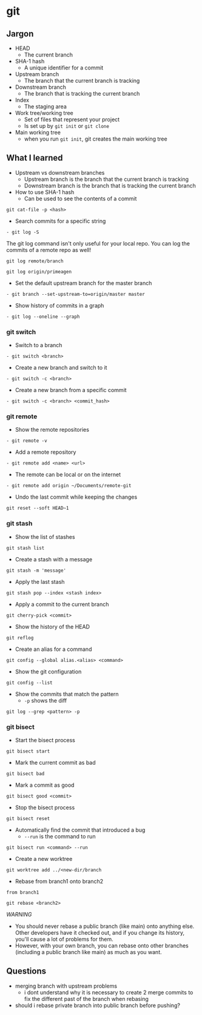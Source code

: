 
# git

## Jargon

- HEAD
  - The current branch
- SHA-1 hash
  - A unique identifier for a commit
- Upstream branch
  - The branch that the current branch is tracking
- Downstream branch
  - The branch that is tracking the current branch
- Index
  - The staging area
- Work tree/working tree
  - Set of files that represent your project
  - Is set up by `git init` or `git clone`
- Main working tree
  - when you run `git init`, git creates the main working tree

## What I learned

- Upstream vs downstream branches
  - Upstream branch is the branch that the current branch is tracking
  - Downstream branch is the branch that is tracking the current branch
- How to use SHA-1 hash
  - Can be used to see the contents of a commit

```shell
git cat-file -p <hash>
```

- Search commits for a specific string


```shell
- git log -S
```
The git log command isn't only useful for your local repo. You can log the commits of a remote repo as well!

```shell
git log remote/branch
```

```shell
git log origin/primeagen
```

- Set the default upstream branch for the master branch

```shell
- git branch --set-upstream-to=origin/master master
```

- Show history of commits in a graph

```shell
- git log --oneline --graph
```

### git switch

- Switch to a branch

```shell
- git switch <branch>
```

- Create a new branch and switch to it

```shell
- git switch -c <branch>
```

- Create a new branch from a specific commit

```shell
- git switch -c <branch> <commit_hash>
```

### git remote

- Show the remote repositories

```shell
- git remote -v
```

- Add a remote repository

```shell
- git remote add <name> <url>
```

- The remote can be local or on the internet

```shell
- git remote add origin ~/Documents/remote-git
```

- Undo the last commit while keeping the changes

```shell
git reset --soft HEAD~1
```

### git stash

- Show the list of stashes

```shell
git stash list
```

- Create a stash with a message

```shell
git stash -m 'message'
```

- Apply the last stash

```shell
git stash pop --index <stash index>
```

- Apply a commit to the current branch

```shell
git cherry-pick <commit>
```

- Show the history of the HEAD

```shell
git reflog
```

- Create an alias for a command

```shell
git config --global alias.<alias> <command>
```

- Show the git configuration

```shell
git config --list
```

- Show the commits that match the pattern
  - `-p` shows the diff

```shell
git log --grep <pattern> -p
```

### git bisect

- Start the bisect process

```shell
git bisect start
```

- Mark the current commit as bad 

```shell
git bisect bad
```

- Mark a commit as good

```shell
git bisect good <commit>
```

- Stop the bisect process

```shell
git bisect reset
```

- Automatically find the commit that introduced a bug
  - `--run` is the command to run

```shell
git bisect run <command> --run
```

- Create a new worktree

```shell
git worktree add ../<new-dir/branch
```

- Rebase from branch1 onto branch2

`from branch1`
```shell
git rebase <branch2>
```
*WARNING*
- You should never rebase a public branch (like main) onto anything else. Other developers have it checked out, and if you change its history, you'll cause a lot of problems for them.
- However, with your own branch, you can rebase onto other branches (including a public branch like main) as much as you want.

## Questions

- merging branch with upstream problems
  - i dont understand why it is necessary to create 2 merge commits to fix the different past of the branch when rebasing
- should i rebase private branch into public branch before pushing?


